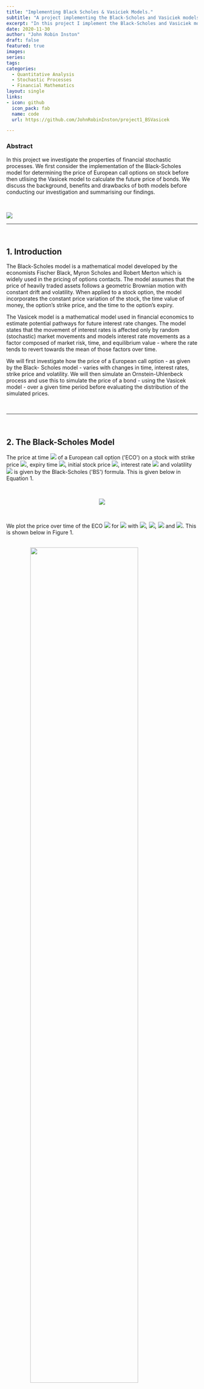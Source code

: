 ```yaml
---
title: "Implementing Black Scholes & Vasiciek Models."
subtitle: "A project implementing the Black-Scholes and Vasiciek models to determine the prices of call options and bonds respectively."
excerpt: "In this project I implement the Black-Scholes and Vasiciek models to determine the prices of call options and bonds respectively. "
date: 2020-11-30
author: "John Robin Inston"
draft: false
featured: true
images:
series:
tags:
categories:
  - Quantitative Analysis
  - Stochastic Processes
  - Financial Mathematics
layout: single
links:
- icon: github
  icon_pack: fab
  name: code
  url: https://github.com/JohnRobinInston/project1_BSVasicek

---
```


### Abstract

In this project we investigate the properties of financial stochastic processes.  We first consider the implementation of the Black-Scholes model for determining the price of European call options on stock before then utlising the Vasicek model to calculate the future price of bonds.  We discuss the background, benefits and drawbacks of both models before conducting our investigation and summarising our findings.

<br>

![](featured-hex.png)

---

<br>

## 1.  Introduction

The Black-Scholes model is a mathematical model developed by the economists Fischer Black, Myron Scholes and Robert Merton which is widely used in the pricing of options contacts. The model assumes that the price of heavily traded assets follows a geometric Brownian motion with constant drift and volatility. When applied to a stock option, the model incorporates the constant price variation of the stock, the time value of money, the option’s strike price, and the time to the option’s expiry.
<br>

The Vasicek model is a mathematical model used in financial economics to estimate potential pathways for future interest rate changes. The model states that the movement of interest rates is affected only by random (stochastic) market movements and models interest rate movements as a factor composed of market risk, time, and equilibrium value - where the rate tends to revert towards the mean of those factors over time.
<br>

We will first investigate how the price of a European call option - as given by the Black- Scholes model - varies with changes in time, interest rates, strike price and volatility. We will then simulate an Ornstein-Uhlenbeck process and use this to simulate the price of a bond - using the Vasicek model - over a given time period before evaluating the distribution of the simulated prices.

<br>

---

<br>

## 2.  The Black-Scholes Model

The price at time <img src="https://render.githubusercontent.com/render/math?math=t_0=0"> of a European call option ('ECO') on a stock with strike price <img src="https://render.githubusercontent.com/render/math?math=c">, expiry time <img src="https://render.githubusercontent.com/render/math?math=t_0">, initial stock price <img src="https://render.githubusercontent.com/render/math?math=S_0">, interest rate <img src="https://render.githubusercontent.com/render/math?math=\rho"> and volatility <img src="https://render.githubusercontent.com/render/math?math=\sigma"> is given by the Black-Scholes ('BS') formula.  This is given below in Equation 1.

<br>

<p style="text-align: center;"> 
<img src="https://render.githubusercontent.com/render/math?math=\Large P_{t_0}=S_0\Phi\big(\frac{\log(S_0/c)%2B(\rho%2B\sigma^2/2)t_0}{\sigma\sqrt{t_0}}\big)-c\exp(\rho t_0)\Phi\big(\frac{\log(s_0/c)%2B(\rho-\sigma^2/2)t_0}{\sigma\sqrt{t_0}}\big)."></p>

<br>

We plot the price over time of the ECO <img src="https://render.githubusercontent.com/render/math?math=P_t"> for <img src="https://render.githubusercontent.com/render/math?math=0\leq t\leq 10"> with <img src="https://render.githubusercontent.com/render/math?math=s_0=1">, <img src="https://render.githubusercontent.com/render/math?math=\sigma^2=0.02">, <img src="https://render.githubusercontent.com/render/math?math=\rho=0.03"> and <img src="https://render.githubusercontent.com/render/math?math=c=1">.  This is shown below in Figure 1.

<br>

<img src="{{< blogdown/postref >}}index_files/figure-html/figure1-1.png" width="75%" style="display: block; margin: auto;" />

<p style="text-align: center;"> 
Figure 1 - Option price <img src="https://render.githubusercontent.com/render/math?math=P_t"> over time <img src="https://render.githubusercontent.com/render/math?math=t">.</p>

<details>
<summary>R code for Figure 1.</summary>
<p>

```{c#}
library(ggplot2)
library(reshape)
library(tidyr)
library(gridExtra)

## 2.1 Price series plot

# Define initial values
S0 = 1 
sigma = sqrt(0.02)
rho = 0.03
c = 1
t = seq(0.001, 10, by=0.001)

# Define price
P = S0*pnorm((log(S0/c)+(rho+(sigma^2)/2)*t)/(sigma*sqrt(t)))-(c*exp(-rho*t))*pnorm((log(S0/c)+(rho-(sigma^2)/2)*t)/(sigma*sqrt(t)))

# Produce plot for figure 1
fig1 = data.frame(P, t)
plot1 = ggplot(data = fig1, aes(t,P))+geom_line() + 
  ggtitle("Option Price over time.") +
  xlab("Time (t)") + ylab("Option Price (P)")
plot1
```

</p>
</details> 

<br>

We see that the price <img src="https://render.githubusercontent.com/render/math?math=P_t"> is increasing over time, which makes sense as the values of the ECO should be dependent on the time the underlying stock has to increase in value.  From Equation 1 we can see that <img src="https://render.githubusercontent.com/render/math?math=P_t\rightarrow S_0"> as <img src="https://render.githubusercontent.com/render/math?math=t\rightarrow\infty">.

We plot the price <img src="https://render.githubusercontent.com/render/math?math=P_{10}"> at time <img src="https://render.githubusercontent.com/render/math?math=t=10"> as we vary each of <img src="https://render.githubusercontent.com/render/math?math=\sigma">, <img src="https://render.githubusercontent.com/render/math?math=\rho"> and <img src="https://render.githubusercontent.com/render/math?math=c"> in turn - shown in Figure 2, Figure 3 and Figure 4 respectively.

<br>

<img src="{{< blogdown/postref >}}index_files/figure-html/figure2-1.png" width="75%" style="display: block; margin: auto;" />

<p style="text-align: center;"> 
Figure 2 - Option price <img src="https://render.githubusercontent.com/render/math?math=P_{10}"> at time <img src="https://render.githubusercontent.com/render/math?math=t=10"> for increasing volatility <img src="https://render.githubusercontent.com/render/math?math=\sigma">.</p>

<br>

<img src="{{< blogdown/postref >}}index_files/figure-html/figure3-1.png" width="75%" style="display: block; margin: auto;" />

<p style="text-align: center;"> 
Figure 3 - Option price <img src="https://render.githubusercontent.com/render/math?math=P_{10}"> at time <img src="https://render.githubusercontent.com/render/math?math=t=10"> for increasing interest rates <img src="https://render.githubusercontent.com/render/math?math=\rho">.</p>

<br>

<img src="{{< blogdown/postref >}}index_files/figure-html/figure4-1.png" width="75%" style="display: block; margin: auto;" />

<p style="text-align: center;"> 
Figure 4 - Ooption price <img src="https://render.githubusercontent.com/render/math?math=P_{10}"> at time <img src="https://render.githubusercontent.com/render/math?math=t=10"> for increasing strike price <img src="https://render.githubusercontent.com/render/math?math=c">.</p>

<br>

<details>
<summary>R code for Figures 2, 3 and 4.</summary>
<p>

```{c#}

## 2.2 Investigation

# Set t=10
t10=10

## 2.2.1 Varying volatility (sigma)

# Define varying sigma 
sigma1=seq(0,2, by=0.01)

# Calculate new price series
P1=S0*pnorm((log(S0/c)+(rho+(sigma1^2)/2)*t10)/(sigma1*sqrt(t10)))-(c*exp(-rho*t10))*pnorm((log(S0/c)+(rho-(sigma1^2)/2)*t10)/(sigma1*sqrt(t10)))

# Produce plot for figure 2
fig2 = data.frame(P1, sigma1)
plot2 = ggplot(data = fig2, aes(sigma1,P1))+geom_line() + 
  ggtitle("Option price at time t=10 for various volatility levels.") +
  xlab("Volatility (sigma)") + ylab("Option Price (P) at t=10.")

## 2.2.2 Varying interest rate (rho)

# Define varying rho
rho2=seq(0, 0.8, by=0.005) 

# Calculate new price series
P2=S0*pnorm((log(S0/c)+(rho2+(sigma^2)/2)*t10)/(sigma*sqrt(t10)))-(c*exp(-rho2*t10))*pnorm((log(S0/c)+(rho2-(sigma^2)/2)*t10)/(sigma*sqrt(t10)))

# Produce plot for figure 3
fig3 = data.frame(P2, rho2)
plot3 = ggplot(data = fig3, aes(rho2,P2))+geom_line() + 
  ggtitle("Option price at time t=10 for various interest rates.") +
  xlab("Interest Rate (rho)") + ylab("Option Price (P) at t=10.")

## 2.2.3 Varying strike price (c)

# Define varying c
c3=seq(0,5, by=0.01)

# Calculate new price series
P3=S0*pnorm((log(S0/c3)+(rho+(sigma^2)/2)*t10)/(sigma*sqrt(t10)))-(c3*exp(-rho*t10))*pnorm((log(S0/c3)+(rho-(sigma^2)/2)*t10)/(sigma*sqrt(t10)))

# Produce plot for figure 4
fig4 = data.frame(P3, c3)
plot4 = ggplot(data = fig4, aes(c3,P3))+geom_line() + 
  ggtitle("Option price at time t=10 for various strike prices.") +
  xlab("Strike Price (c)") + ylab("Option price (P) at t=10.")

# Combining figures 2, 3 and 4
grid.arrange(plot2, plot3, plot4, ncol=3)

```

</p>
</details> 

<br>

As both volatility <img src="https://render.githubusercontent.com/render/math?math=\sigma"> and interest rates <img src="https://render.githubusercontent.com/render/math?math=\rho"> increase we see that <img src="https://render.githubusercontent.com/render/math?math=P_{10}\rightarrow S_0">.  This is because high underlying stock volatility and interest rates both increase the potential option return which increases the options value up to the initial price of the stock.  The option value is limited to this value because if the option price were to rise above the stock price then there would be no reason for investors to purchase the option rather than the stock.

As the strike price <img src="https://render.githubusercontent.com/render/math?math=c"> increases we see that <img src="https://render.githubusercontent.com/render/math?math=P_{10}\rightarrow 0">.  This is because if the option has a high strike price it is less likely that the underlying stock will reach this price during the period of the option which makes the option less valuable.

<br>

---

<br>

## 3. Ornstein-Uhlenbeck Processes

The spot-rate <img src="https://render.githubusercontent.com/render/math?math=\{R_s:s>0\}"> is an Ornstein-Uhlenbeck (OU) process - with initial spot rate <img src="https://render.githubusercontent.com/render/math?math=R_0">, long-term mean <img src="https://render.githubusercontent.com/render/math?math=\mu"> and reversion speed <img src="https://render.githubusercontent.com/render/math?math=\theta>0"> - which is given by Equation 2 below.

<br>

<p style="text-align: center;"> 
<img src="https://render.githubusercontent.com/render/math?math=\Large R_s=e^{-\theta s}R_0%2B(1-e^{-\theta s})\mu%2B X_s."></p>

<br>

Here, <img src="https://render.githubusercontent.com/render/math?math=X_s"> is an OU process with volatility <img src="https://render.githubusercontent.com/render/math?math=\sigma>0"> and reversion parameter <img src="https://render.githubusercontent.com/render/math?math=\theta>0">. This is equivalent to stating the following.

<br>

<p style="text-align: center;"> 
<img src="https://render.githubusercontent.com/render/math?math=\Large E[X_s]=0 \hspace{.5cm}\text{and}\hspace{.5cm}Cov(X_s, X_t)=\frac{\sigma^2}{2\theta}e^{-\theta(s+t)}e^{2\theta\min(s, t)-1}."></p>

<br>

We simulate the OU process <img src="https://render.githubusercontent.com/render/math?math=\{R_s:0\leq s\leq 10\}"> for <img src="https://render.githubusercontent.com/render/math?math=R_0=0.1">, <img src="https://render.githubusercontent.com/render/math?math=\theta=0.5">, <img src="https://render.githubusercontent.com/render/math?math=\mu=0.05"> and <img src="https://render.githubusercontent.com/render/math?math=\sigma=0.02"> and produce a plot of our results.  These are shown below in Figure 5.

<br>

<img src="{{< blogdown/postref >}}index_files/figure-html/figure5-1.png" width="75%" style="display: block; margin: auto;" />

<p style="text-align: center;"> 
Figure 5 - Spot rate <img src="https://render.githubusercontent.com/render/math?math=\{R_s:0\leq s\leq 10\}"> over time <img src="https://render.githubusercontent.com/render/math?math=s">.</p>

<br>

The expressions for the mean and variance of this process are given by:

<br>

<p style="text-align: center;"> 
<img src="https://render.githubusercontent.com/render/math?math=\Large E[R_s]=e^{-\theta s}R_0+(1+e^{-\theta s})\mu,"></p>

<br>

<p style="text-align: center;"> 
<img src="https://render.githubusercontent.com/render/math?math=\Large V[R_s]=\frac{\sigma^2}{2\theta}(1-e^{-s\theta s})."></p>

<br>

We plot the mean <img src="https://render.githubusercontent.com/render/math?math=E[R_s]"> and variance <img src="https://render.githubusercontent.com/render/math?math=V[R_s]"> against time in Figures 6 and 7 below.

<br>

<img src="{{< blogdown/postref >}}index_files/figure-html/figure6-1.png" width="75%" style="display: block; margin: auto;" />

<p style="text-align: center;"> 
Figure 6 - Expected value <img src="https://render.githubusercontent.com/render/math?math=E[R_s]"> over time <img src="https://render.githubusercontent.com/render/math?math=s">.</p>

<br>

<img src="{{< blogdown/postref >}}index_files/figure-html/figure7-1.png" width="75%" style="display: block; margin: auto;" />

<p style="text-align: center;"> 
Figure 7 - Variance <img src="https://render.githubusercontent.com/render/math?math=V[R_s]"> over time <img src="https://render.githubusercontent.com/render/math?math=s">.</p>

<br>

From Figures 6 and 7 we evaluate what the mean and variance tend to as <img src="https://render.githubusercontent.com/render/math?math=s\rightarrow\infty">, for which we obtain the following expressions:

<br>

<p style="text-align: center;"> 
<img src="https://render.githubusercontent.com/render/math?math=\Large \lim_{(s\rightarrow\infty)}\{E[R_s]\}=\mu\hspace{.5cm}\text{and}\hspace{.5cm}\lim_{(s\rightarrow\infty)}\{V[R_s]\}\frac{\sigma^2}{2\theta}."></p>

<br>

We can see from Figure 6 that the expectation is tending towards the long-term mean <img src="https://render.githubusercontent.com/render/math?math=\mu=0.05"> as expected.  We can also see from Figure 7 that the variance is tending towards 0.04, which is as expected per our expression for the limit of <img src="https://render.githubusercontent.com/render/math?math=V[R_s]"> as <img src="https://render.githubusercontent.com/render/math?math=s\rightarrow\infty">.

<br>

If we change the value of <img src="https://render.githubusercontent.com/render/math?math=R_0"> we will change the starting point of the process.  If we change the value of <img src="https://render.githubusercontent.com/render/math?math=\mu"> we change the value which the expectation of the process will tend towards.  If we increase the value of the reversion parameter <img src="https://render.githubusercontent.com/render/math?math=\theta"> only, we will decrease the value that the variance of the process will tend towards.  Similarly, if we increase the value of the volatility <img src="https://render.githubusercontent.com/render/math?math=\sigma"> only, we will increase the value that the variance of the process will tend towards.

<br>

---

<br>

## 4. The Vasicek Model

The Vasicek model defines the price <img src="https://render.githubusercontent.com/render/math?math=Q_t "> at time 0 of a bond paying one unit at time <img src="https://render.githubusercontent.com/render/math?math=t "> as:

<p style="text-align: center;"> 
<img src="https://render.githubusercontent.com/render/math?math=\Large Q_t=\exp(-\int_0^t R_sds)"></p>

where <img src="https://render.githubusercontent.com/render/math?math=R_s "> is the OU process defined in Section 3.

<br>

We plot 10 simulations of the bond price <img src="https://render.githubusercontent.com/render/math?math=Q_t "> at time 0 of a bond paying one unit at time <img src="https://render.githubusercontent.com/render/math?math=t "> for <img src="https://render.githubusercontent.com/render/math?math=R_0=0.1 ">, <img src="https://render.githubusercontent.com/render/math?math=\theta=0.5 ">, <img src="https://render.githubusercontent.com/render/math?math=\mu=0.05 "> and <img src="https://render.githubusercontent.com/render/math?math=\sigma=0.02 "> - shown in Figure 8 below.

<br>

<img src="{{< blogdown/postref >}}index_files/figure-html/figure8-1.png" width="75%" style="display: block; margin: auto;" />

<p style="text-align: center;"> 
Figure 8 - Bond price <img src="https://render.githubusercontent.com/render/math?math=Q_t"> over time <img src="https://render.githubusercontent.com/render/math?math=t">.</p>

<br>

We expect the distribution of <img src="https://render.githubusercontent.com/render/math?math=Q_t "> to be log-normal as the integral <img src="https://render.githubusercontent.com/render/math?math=\int_0^t R_s "> is normal - as it is a linear combination of normal random variables.

<br>

We can check the distribution of <img src="https://render.githubusercontent.com/render/math?math=Q_t "> for the fixed value of <img src="https://render.githubusercontent.com/render/math?math=t=0 "> by simulating 1000 realisations of <img src="https://render.githubusercontent.com/render/math?math=\log(1_{10}) "> and approximating their empirical distribution using a histogram - shown in Figure 9 below.  From this histogram we can see that the distribution of <img src="https://render.githubusercontent.com/render/math?math=\log(Q_{t}) "> appears to show the characteristic bell curve shape we would expect.

<br>

<img src="{{< blogdown/postref >}}index_files/figure-html/figure 10-1.png" width="75%" style="display: block; margin: auto;" />

<p style="text-align: center;"> 
Figure 9 - Histogram of empirical distribution of bond price <img src="https://render.githubusercontent.com/render/math?math=Q_t">.</p>

<br>

We can evidence this further by using a Q-Q plot to compare the empirical distribution we have simulated with the normal distribution - shown in Figure 10 below.  From this plot we see clear evidence that the distribution is normal due to the linearity of the points generated.

<br>

<img src="{{< blogdown/postref >}}index_files/figure-html/figure11-1.png" width="75%" style="display: block; margin: auto;" />

<p style="text-align: center;"> 
Figure 10 - Normal Q-Q plot of <img src="https://render.githubusercontent.com/render/math?math=Q_t"> distribution.</p>

<br>

---

## 5. Conclusion


Both models discussed in this project come with several limitations. Firstly, the Black- Scholes model assumes that an option can only be exercised at expiration which limits its use to European options (as US options can be exercised before expiration). The model also makes assumptions that do not tend to hold in real world applications such as that no dividends are paid out during the life of the option, that markets are efficient, that there are no transaction costs in buying the option, that the risk-free rate and volatility of the underlying assets are known and constant and that the returns on the underlying assets are known and constant.\vspace{.4cm}


The main disadvantage of the Vasicek model that has come to light since the global financial crisis is that the model does not allow for interest rates to dip below zero and become negative. This issue has been fixed in several models that have been developed since the Vasicek model such as the exponential Vasicek model and the Cox-Ingersoll-Ross model for estimating interest rate changes and further investigation into these models would be a useful topic of further research.

<br>

---

## References

1. Burgess, N. (2014). An overview of the vasicek short rate model. University of Oxford, Said Business School.

2. F. Black, M. S. (1973). The pricing of options and corporate liabilities. Journal of Political Economy.

3. Hayes, A. (2019). Investopedia - vasicek interest rate model.

4. Hull, J. C. (2003). Options, Futures and Other Derivatives. Number ISBN 0-13-009056-5. Upper Saddle River, NJ: Prentice Hall.

5. Kenton, W. (2020). Investopedia - black scholes model.

6. Seth, S. (2019). Investopedia - circumventing the limitations of black-scholes.

7. Vasicek, O. (1977). An equilibrium characterisation of the term structure. Journal of Fi- nancial Economics, 5:177–188.



